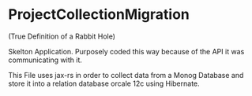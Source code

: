 # ProjectCollectionMigration
(True Definition of a Rabbit Hole)

Skelton Application.
Purposely coded this way because of the API it was communicating with it.

This File uses jax-rs in order to collect data from a Monog Database and store it into a relation database orcale 12c using Hibernate.
